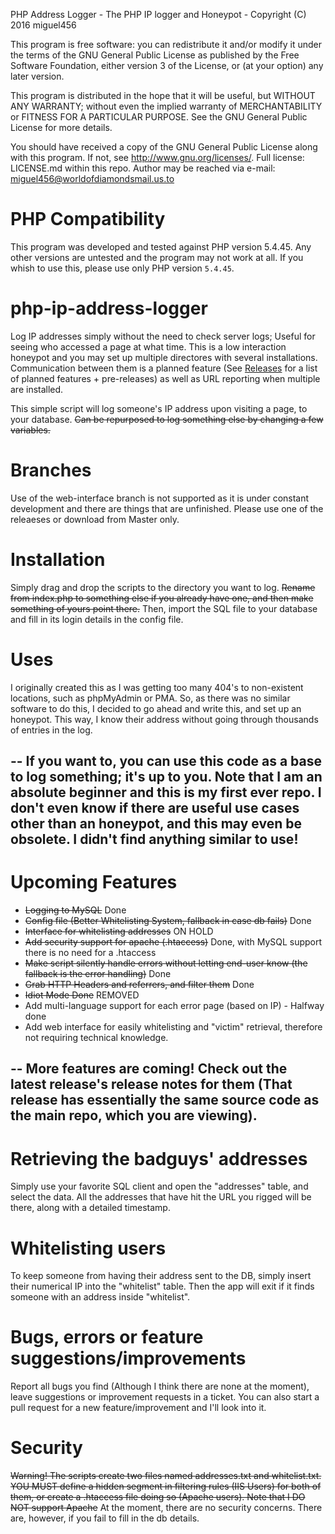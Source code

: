 
PHP Address Logger - The PHP IP logger and Honeypot - Copyright (C) 2016 miguel456

This program is free software: you can redistribute it and/or modify it under the terms of the GNU General Public License as published by the Free Software Foundation, either version 3 of the License, or (at your option) any later version.

This program is distributed in the hope that it will be useful, but WITHOUT ANY WARRANTY; without even the implied warranty of MERCHANTABILITY or FITNESS FOR A PARTICULAR PURPOSE. See the GNU General Public License for more details.

You should have received a copy of the GNU General Public License along with this program. If not, see http://www.gnu.org/licenses/.
Full license: LICENSE.md within this repo.
Author may be reached via e-mail: miguel456@worldofdiamondsmail.us.to





# PHP Compatibility
This program was developed and tested against PHP version 5.4.45. Any other versions are untested and the program may not work at all. If you whish to use this, please use only PHP version ```5.4.45```.


# php-ip-address-logger
Log IP addresses simply without the need to check server logs; Useful for seeing who accessed a page at what time. This is a low interaction honeypot and you may set up multiple directores with several installations. Communication between them is a planned feature (See [Releases](https://git.io/v6hjp "Releases") for a list of planned features + pre-releases) as well as URL reporting when multiple are installed.

This simple script will log someone's IP address upon visiting a page, to your database. ~~Can be repurposed to log something else by changing a few variables.~~

# Branches
Use of the web-interface branch is not supported as it is under constant development and there are things that are unfinished. Please use one of the releaeses or download from Master only.

# Installation

Simply drag and drop the scripts to the directory you want to log. ~~Rename from index.php to something else if you already have one, and then make something of yours point there.~~ 
Then, import the SQL file to your database and fill in its login details in the config file.

# Uses 
I originally created this as I was getting too many 404's to non-existent locations, such as phpMyAdmin or PMA. So, as there was no similar software to do this,
I decided to go ahead and write this, and set up an honeypot. This way, I know their address without going through thousands of entries in the log.

-- 
If you want to, you can use this code as a base to log something; it's up to you.
Note that I am an absolute beginner and this is my first ever repo. I don't even know if there are useful use cases other than an honeypot, and this may even be obsolete. I didn't find anything similar to use!
--

# Upcoming Features
- ~~Logging to MySQL~~ Done
- ~~Config file (Better Whitelisting System, fallback in case db fails)~~ Done
- ~~Interface for whitelisting addresses~~  ON HOLD
- ~~Add security support for apache (.htaccess)~~ Done, with MySQL support there is no need for a .htaccess 
- ~~Make script silently handle errors without letting end-user know (the fallback is the error handling)~~ Done
- ~~Grab HTTP Headers and referrers, and filter them~~ Done
- ~~Idiot Mode Done~~ REMOVED
- Add multi-language support for each error page (based on IP) - Halfway done
- Add web interface for easily whitelisting and "victim" retrieval, therefore not requiring technical knowledge.

--
More features are coming! Check out the latest release's release notes for them (That release has essentially the same source code as the main repo, which you are viewing).  
--


# Retrieving the badguys' addresses
Simply use your favorite SQL client and open the "addresses" table, and select the data. All the addresses that have hit the URL you rigged will be there, along with a detailed timestamp. 

# Whitelisting users
To keep someone from having their address sent to the DB, simply insert their numerical IP into the "whitelist" table. Then the app will exit if it finds someone with an address inside "whitelist".

# Bugs, errors or feature suggestions/improvements
Report all bugs you find (Although I think there are none at the moment), leave suggestions or improvement requests in a ticket. You can also start a pull request for a new feature/improvement and I'll look into it.

# Security
~~Warning! The scripts create two files named addresses.txt and whitelist.txt. YOU MUST define a hidden segment in filtering rules (IIS Users) for both of them, or create a .htaccess file doing so (Apache users). Note that I DO NOT support Apache~~
At the moment, there are no security concerns. There are, however, if you fail to fill in the db details.
